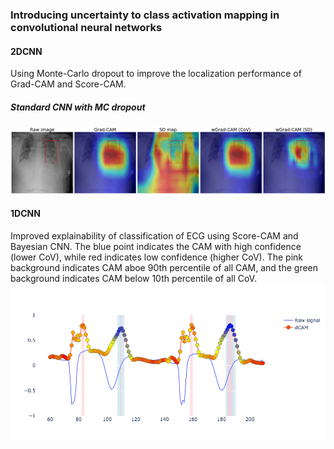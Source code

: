 ### Introducing uncertainty to class activation mapping in convolutional neural networks
#### 2DCNN
Using Monte-Carlo dropout to improve the localization performance of Grad-CAM and Score-CAM.

##### Standard CNN with MC dropout
![Example CAM image (chest-xray image)](images/example_cxp.png)

#### 1DCNN
Improved explainability of classification of ECG using Score-CAM and Bayesian CNN.
The blue point indicates the CAM with high confidence (lower CoV), while red indicates low confidence (higher CoV). The pink background indicates CAM aboe 90th percentile of all CAM, and the green background indicates CAM below 10th percentile of all CoV.
![Example CAM image (ECG)](images/example_ecg.png)